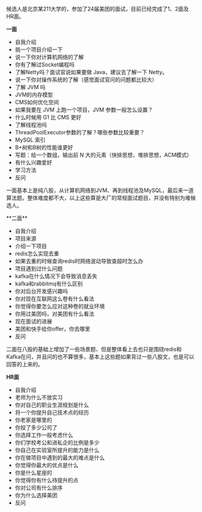 <font style="color:rgba(0, 0, 0, 0.9);">候选人是北京某211大学的，参加了24届美团的面试，目前已经完成了1、2面及HR面。</font>

<font style="color:rgba(0, 0, 0, 0.9);"></font>

**<font style="color:rgba(0, 0, 0, 0.9);">一面</font>**

+ <font style="color:rgba(0, 0, 0, 0.9);">自我介绍</font>
+ <font style="color:rgba(0, 0, 0, 0.9);">挑一个项目介绍一下</font>
+ <font style="color:rgba(0, 0, 0, 0.9);">说一下你对计算机网络的了解</font>
+ <font style="color:rgba(0, 0, 0, 0.9);">你有了解过Socket编程吗</font>
+ <font style="color:rgba(0, 0, 0, 0.9);">了解Netty吗？面试官说如果要做 Java，建议去了解一下 Netty。</font>
+ <font style="color:rgba(0, 0, 0, 0.9);">说一下你对操作系统的了解（感觉面试官问的问题都比较大）</font>
+ <font style="color:rgba(0, 0, 0, 0.9);">了解 JVM 吗</font>
+ <font style="color:rgba(0, 0, 0, 0.9);">JVM的内存模型</font>
+ <font style="color:rgba(0, 0, 0, 0.9);">CMS如何优化空间</font>
+ <font style="color:rgba(0, 0, 0, 0.9);">如果我要在 JVM 上跑一个项目，JVM 参数一般怎么设置？</font>
+ <font style="color:rgba(0, 0, 0, 0.9);">什么时候用 G1 比 CMS 更好</font>
+ <font style="color:rgba(0, 0, 0, 0.9);">了解线程池吗</font>
+ <font style="color:rgba(0, 0, 0, 0.9);">ThreadPoolExecutor参数的了解？哪些参数比较重要？</font>
+ <font style="color:rgba(0, 0, 0, 0.9);">MySQL 索引</font>
+ <font style="color:rgba(0, 0, 0, 0.9);">B+树和B树的性能谁更好</font>
+ <font style="color:rgba(0, 0, 0, 0.9);">写题：给一个数组，输出前 N 大的元素（快排思想，堆排思想，ACM模式）</font>
+ <font style="color:rgba(0, 0, 0, 0.9);">有什么兴趣爱好</font>
+ <font style="color:rgba(0, 0, 0, 0.9);">学习方法</font>
+ <font style="color:rgba(0, 0, 0, 0.9);">反问</font>

<font style="color:rgba(0, 0, 0, 0.9);">  
</font>

<font style="color:rgba(0, 0, 0, 0.9);">一面基本上是纯八股，从计算机网络到JVM、再到线程池及MySQL，最后来一道算法题。整体难度都不大，以上这些算是大厂的常规面试题目，并没有特别为难候选人。  
</font>

<font style="color:rgba(0, 0, 0, 0.9);">  
</font><font style="color:rgba(0, 0, 0, 0.9);">  
</font>**<font style="color:rgba(0, 0, 0, 0.9);">二面</font>**

+ <font style="color:rgba(0, 0, 0, 0.9);">自我介绍</font>
+ <font style="color:rgba(0, 0, 0, 0.9);">项目来源</font>
+ <font style="color:rgba(0, 0, 0, 0.9);">介绍一下项目</font>
+ <font style="color:rgba(0, 0, 0, 0.9);">redis怎么实现去重</font>
+ <font style="color:rgba(0, 0, 0, 0.9);">如果去重的时候查询redis时网络波动导致查超时怎么办</font>
+ <font style="color:rgba(0, 0, 0, 0.9);">项目遇到过什么问题</font>
+ <font style="color:rgba(0, 0, 0, 0.9);">kafka在什么情况下会导致消息丢失</font>
+ <font style="color:rgba(0, 0, 0, 0.9);">kafka和rabbitmq有什么区别</font>
+ <font style="color:rgba(0, 0, 0, 0.9);">你对后台开发感兴趣吗</font>
+ <font style="color:rgba(0, 0, 0, 0.9);">你对现在互联网这么卷有什么看法</font>
+ <font style="color:rgba(0, 0, 0, 0.9);">你觉得你要怎么应对这种卷的就业环境</font>
+ <font style="color:rgba(0, 0, 0, 0.9);">你用过美团吗，对美团有什么看法</font>
+ <font style="color:rgba(0, 0, 0, 0.9);">现在面试的进展</font>
+ <font style="color:rgba(0, 0, 0, 0.9);">美团和快手给你offer，你去哪里</font>
+ <font style="color:rgba(0, 0, 0, 0.9);">反问</font><font style="color:rgba(0, 0, 0, 0.9);">  
</font>

<font style="color:rgba(0, 0, 0, 0.9);">  
</font>

<font style="color:rgba(0, 0, 0, 0.9);">二面在八股的基础上增加了一些场景题、但是整体看上去也只是围绕redis和Kafka在问，并且问的也不算很多，基本上这些题如果背过一些八股文，也是可以回答的上来的。  
</font>

**<font style="color:rgba(0, 0, 0, 0.9);">HR面</font>**

+ <font style="color:rgba(0, 0, 0, 0.9);">自我介绍</font>
+ <font style="color:rgba(0, 0, 0, 0.9);">老师为什么不放实习</font>
+ <font style="color:rgba(0, 0, 0, 0.9);">你对自己的职业生涯规划是什么</font>
+ <font style="color:rgba(0, 0, 0, 0.9);">将一个你提升自己技术点的经历</font>
+ <font style="color:rgba(0, 0, 0, 0.9);">你老家是哪里的</font>
+ <font style="color:rgba(0, 0, 0, 0.9);">你投了多少公司了</font>
+ <font style="color:rgba(0, 0, 0, 0.9);">你选择工作一般考虑什么</font>
+ <font style="color:rgba(0, 0, 0, 0.9);">你们学校考公和进私企的比例是多少</font>
+ <font style="color:rgba(0, 0, 0, 0.9);">你自己在实验室所提升的能力是什么</font>
+ <font style="color:rgba(0, 0, 0, 0.9);">你在做项目中遇到的最大的难点是什么</font>
+ <font style="color:rgba(0, 0, 0, 0.9);">你觉得你最大的优点是什么</font>
+ <font style="color:rgba(0, 0, 0, 0.9);">你是什么星座的</font>
+ <font style="color:rgba(0, 0, 0, 0.9);">你觉得你有什么待提升的点</font>
+ <font style="color:rgba(0, 0, 0, 0.9);">你对公司有什么排序</font>
+ <font style="color:rgba(0, 0, 0, 0.9);">你为什么选择美团</font>
+ <font style="color:rgba(0, 0, 0, 0.9);">反问</font>

<font style="color:rgba(0, 0, 0, 0.9);">  
</font>

<font style="color:rgba(0, 0, 0, 0.9);">  
</font>

